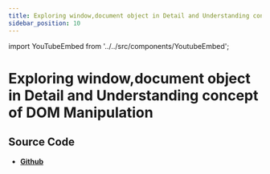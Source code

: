 ```yaml
---
title: Exploring window,document object in Detail and Understanding concept of DOM Manipulation
sidebar_position: 10
---
```


import YouTubeEmbed from '../../src/components/YoutubeEmbed';

# Exploring window,document object in Detail and Understanding concept of DOM Manipulation

<YouTubeEmbed videoId="3gopbuOaDNo" />

## Source Code

- [**Github**](https://github.com/isarojdahal/javascript-workshop)
